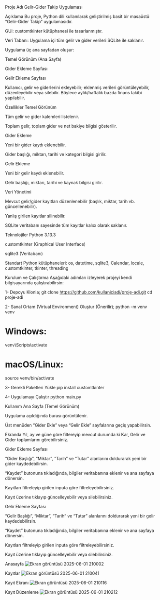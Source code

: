 Proje Adı
Gelir-Gider Takip Uygulaması

Açıklama
Bu proje, Python dili kullanılarak geliştirilmiş basit bir masaüstü “Gelir-Gider Takip” uygulamasıdır.

GUI: customtkinter kütüphanesi ile tasarlanmıştır.

Veri Tabanı: Uygulama içi tüm gelir ve gider verileri SQLite ile saklanır.

Uygulama üç ana sayfadan oluşur:

Temel Görünüm (Ana Sayfa)

Gider Ekleme Sayfası

Gelir Ekleme Sayfası

Kullanıcı, gelir ve giderlerini ekleyebilir; eklenmiş verileri görüntüleyebilir, düzenleyebilir veya silebilir. Böylece aylık/haftalık bazda finans takibi yapılabilir.

Özellikler
Temel Görünüm

Tüm gelir ve gider kalemleri listelenir.

Toplam gelir, toplam gider ve net bakiye bilgisi gösterilir.

Gider Ekleme

Yeni bir gider kaydı eklenebilir.

Gider başlığı, miktarı, tarihi ve kategori bilgisi girilir.

Gelir Ekleme

Yeni bir gelir kaydı eklenebilir.

Gelir başlığı, miktarı, tarihi ve kaynak bilgisi girilir.

Veri Yönetimi

Mevcut gelir/gider kayıtları düzenlenebilir (başlık, miktar, tarih vb. güncellenebilir).

Yanlış girilen kayıtlar silinebilir.

SQLite veritabanı sayesinde tüm kayıtlar kalıcı olarak saklanır.

Teknolojiler
Python 3.13.3

customtkinter (Graphical User Interface)

sqlite3 (Veritabanı)

Standart Python kütüphaneleri: os, datetime, sqlite3, Calendar, locale, customtkinter, tkinter, threading

Kurulum ve Çalıştırma
Aşağıdaki adımları izleyerek projeyi kendi bilgisayarında çalıştırabilirsin:

1- Depoyu Klonla;
git clone https://github.com/kullaniciadi/proje-adi.git
cd proje-adi

2- Sanal Ortam (Virtual Environment) Oluştur (Önerilir);
python -m venv venv
# Windows:
venv\Scripts\activate
# macOS/Linux:
source venv/bin/activate

3- Gerekli Paketleri Yükle
pip install customtkinter

4- Uygulamayı Çalıştır
python main.py

Kullanım
Ana Sayfa (Temel Görünüm)

Uygulama açıldığında burası görüntülenir.

Üst menüden “Gider Ekle” veya “Gelir Ekle” sayfalarına geçiş yapabilirsin.

Ekranda Yıl, ay ve güne göre filtereyip mevcut durumda ki Kar, Gelir ve Gider toplamlarını görebilirsiniz.

Gider Ekleme Sayfası

“Gider Başlığı”, “Miktar”, “Tarih” ve “Tutar” alanlarını doldurarak yeni bir gider kaydedebilirsin.

“Kaydet” butonuna tıkladığında, bilgiler veritabanına eklenir ve ana sayfaya dönersin.

Kayıtları filtreleyip girilen inputa göre filtreleyebilirsiniz.

Kayıt üzerine tıklayıp güncelleyebilir veya silebilirsiniz.

Gelir Ekleme Sayfası

“Gelir Başlığı”, “Miktar”, “Tarih” ve “Tutar” alanlarını doldurarak yeni bir gelir kaydedebilirsin.

“Kaydet” butonuna tıkladığında, bilgiler veritabanına eklenir ve ana sayfaya dönersin.

Kayıtları filtreleyip girilen inputa göre filtreleyebilirsiniz.

Kayıt üzerine tıklayıp güncelleyebilir veya silebilirsiniz.


Anasayfa
![Ekran görüntüsü 2025-06-01 210002](https://github.com/user-attachments/assets/e5b3c8a5-c5a4-4dd3-b393-6322a4916bf4)

Kayıtlar
![Ekran görüntüsü 2025-06-01 210041](https://github.com/user-attachments/assets/46b99de5-908b-49d1-b783-9edb9a2f9d5d)

Kayıt Ekranı
![Ekran görüntüsü 2025-06-01 210116](https://github.com/user-attachments/assets/04f361a5-d3bc-41cb-b845-ac45a25f868c)

Kayıt Düzenleme
![Ekran görüntüsü 2025-06-01 210212](https://github.com/user-attachments/assets/a6db0402-ae68-4026-9651-b3219e3eea5b)



